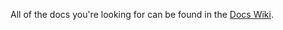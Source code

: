 All of the docs you're looking for can be found in the [Docs Wiki](https://github.com/sharealikedatastudio/docs/wiki/Home). 
